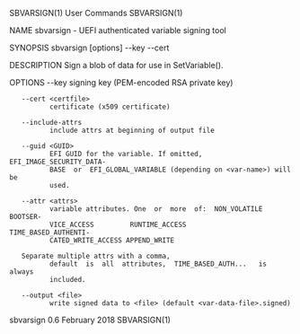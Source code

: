 SBVARSIGN(1)                    User Commands                    SBVARSIGN(1)

NAME
       sbvarsign - UEFI authenticated variable signing tool

SYNOPSIS
       sbvarsign [options] --key <keyfile> --cert <certfile> <var-name> <var-
       data-file>

DESCRIPTION
       Sign a blob of data for use in SetVariable().

OPTIONS
       --key <keyfile>
              signing key (PEM-encoded RSA private key)

       --cert <certfile>
              certificate (x509 certificate)

       --include-attrs
              include attrs at beginning of output file

       --guid <GUID>
              EFI GUID for the variable. If omitted, EFI_IMAGE_SECURITY_DATA‐
              BASE  or  EFI_GLOBAL_VARIABLE (depending on <var-name>) will be
              used.

       --attr <attrs>
              variable attributes. One  or  more  of:  NON_VOLATILE  BOOTSER‐
              VICE_ACCESS         RUNTIME_ACCESS         TIME_BASED_AUTHENTI‐
              CATED_WRITE_ACCESS APPEND_WRITE

       Separate multiple attrs with a comma,
              default  is  all  attributes,  TIME_BASED_AUTH...   is   always
              included.

       --output <file>
              write signed data to <file> (default <var-data-file>.signed)

sbvarsign 0.6                   February 2018                    SBVARSIGN(1)

